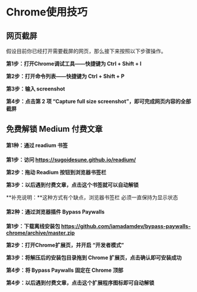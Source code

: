 # Chrome使用技巧



## 网页截屏

假设目前你已经打开需要截屏的网页，那么接下来按照以下步骤操作。

**第1步：打开Chrome调试工具——快捷键为 Ctrl + Shift + I**

**第2步：打开命令列表——快捷键为 Ctrl + Shift + P**

**第3步：输入 screenshot**

**第4步：点击第 2 项 “Capture full size screenshot”，即可完成网页内容的全部截屏**





## 免费解锁 Medium 付费文章

#### 第1种：通过 readium 书签

**第1步：访问 https://sugoidesune.github.io/readium/**

**第2步：拖动 Readium 按钮到浏览器书签栏**

**第3步：以后遇到付费文章，点击这个书签就可以自动解锁**

**补充说明：**这种方式有个缺点，浏览器书签栏 必须一直保持为显示状态



#### 第2种：通过浏览器插件 Bypass Paywalls

**第1步：下载离线安装包 https://github.com/iamadamdev/bypass-paywalls-chrome/archive/master.zip** 

**第2步：打开Chrome扩展页，并开启 “开发者模式”**

**第3步：将解压后的安装包目录拖到 Chrome 扩展页，点击确认即可安装成功**

**第4步：将 Bypass Paywalls 固定在 Chrome 顶部**

**第4步：以后遇到付费文章，点击这个扩展程序图标即可自动解锁**







